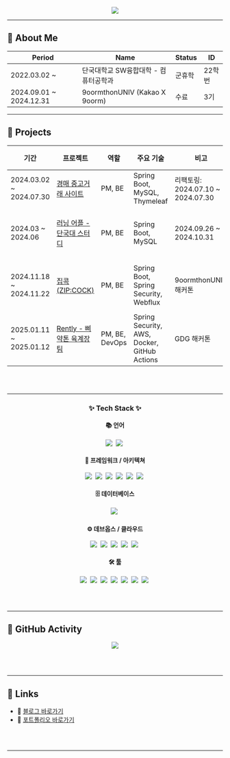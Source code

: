 <!-- Header -->
<p align="center">
  <img src="https://capsule-render.vercel.app/api?type=waving&color=0:FFC1C1,100:FFB6B6&height=200&section=footer&text=Juice's%20GitHub📡&fontSize=60&fontAlignY=50&textBg=false&fontColor=FBEFEF&animation=scaleIn"/>
</p>

---
<p align="center">
  
## 🧾 About Me

| Period | Name | Status | ID |
|--------|------|--------|----|
| 2022.03.02 ~ | 단국대학교 SW융합대학 - 컴퓨터공학과 | 군휴학 | 22학번 |
| 2024.09.01 ~ 2024.12.31 | 9oormthonUNIV (Kakao X 9oorm) | 수료 | 3기 |

</p>

---

## 🚀 Projects

| 기간 | 프로젝트 | 역할 | 주요 기술 | 비고 | 유형 | 상태 |
|------|----------|------|-----------|------|------|------|
| 2024.03.02 ~ 2024.07.30 | [경매 중고거래 사이트](https://github.com/KangWooJu/DomProject_Final) | PM, BE | Spring Boot, MySQL, Thymeleaf | 리팩토링: 2024.07.10 ~ 2024.07.30 | 개인 | ✅ 완료 |
| 2024.03 ~ 2024.06 | [러닝 어플 - 단국대 스터디](https://github.com/9oormthonDKU) | PM, BE | Spring Boot, MySQL | 2024.09.26 ~ 2024.10.31 | 스터디 | 🚀 배포 완료 |
| 2024.11.18 ~ 2024.11.22 | [집콕 (ZIP:COCK)](https://github.com/KangWooJu/2024_DANPOONG_TEAM_44_BE) | PM, BE | Spring Boot, Spring Security, Webflux | 9oormthonUNIV 해커톤 | 해커톤 | 🚀 배포 완료 |
| 2025.01.11 ~ 2025.01.12 | [Rently - 삐약톤 육계장팀](https://github.com/Bbiyakthon-6gaejang) | PM, BE, DevOps | Spring Security, AWS, Docker, GitHub Actions | GDG 해커톤 | 해커톤 | 🚀 배포 완료 |

<br><br>

---

<h3 align="center">✨ Tech Stack ✨</h3>

<!-- 언어 -->
<h4 align="center">📚 언어</h4>
<div align="center">
  <img src="https://img.shields.io/badge/Java-007396?style=for-the-badge&logo=java&logoColor=white" />&nbsp;
  <img src="https://img.shields.io/badge/C-A8B9CC?style=for-the-badge&logo=c&logoColor=white" />&nbsp;
</div>

<!-- 프레임워크 -->
<h4 align="center">🧩 프레임워크 / 아키텍쳐 </h4>
<div align="center">
  <img src="https://img.shields.io/badge/Spring-6DB33F?style=for-the-badge&logo=spring&logoColor=white" />&nbsp;
  <img src="https://img.shields.io/badge/SpringBoot-6DB33F?style=for-the-badge&logo=springboot&logoColor=white" />&nbsp;
  <img src="https://img.shields.io/badge/SpringSecurity-6DB33F?style=for-the-badge&logo=springsecurity&logoColor=white" />&nbsp;
  <img src="https://img.shields.io/badge/SpringWebflux-6DB33F?style=for-the-badge&logo=spring&logoColor=white" />&nbsp;
  <img src="https://img.shields.io/badge/Thymeleaf-005F0F?style=for-the-badge&logo=thymeleaf&logoColor=white" />&nbsp;
  <img src="https://img.shields.io/badge/REST%20API-02569B?style=for-the-badge&logo=protocols.io&logoColor=white" />&nbsp;
</div>

<!-- 데이터베이스 -->
<h4 align="center">🗄️ 데이터베이스</h4>
<div align="center">
  <img src="https://img.shields.io/badge/MySQL-4479A1?style=for-the-badge&logo=mysql&logoColor=white" />&nbsp;
</div>

<!-- 데브옵스 -->
<h4 align="center">⚙️ 데브옵스 / 클라우드</h4>
<div align="center">
  <img src="https://img.shields.io/badge/Docker-2496ED?style=for-the-badge&logo=docker&logoColor=white" />&nbsp;
  <img src="https://img.shields.io/badge/AWS-FF9900?style=for-the-badge&logo=amazonaws&logoColor=white" />&nbsp;
  <img src="https://img.shields.io/badge/GitHubActions-2088FF?style=for-the-badge&logo=githubactions&logoColor=white" />&nbsp;
  <img src="https://img.shields.io/badge/Grafana-F46800?style=for-the-badge&logo=grafana&logoColor=white" />&nbsp;
  <img src="https://img.shields.io/badge/Prometheus-E6522C?style=for-the-badge&logo=prometheus&logoColor=white" />&nbsp;
</div>

<!-- 툴 -->
<h4 align="center">🛠️ 툴</h4>
<div align="center">
  <img src="https://img.shields.io/badge/Git-F05032?style=for-the-badge&logo=Git&logoColor=white" />&nbsp;
  <img src="https://img.shields.io/badge/GitHub-181717?style=for-the-badge&logo=github&logoColor=white" />&nbsp;
  <img src="https://img.shields.io/badge/VSCode-007ACC?style=for-the-badge&logo=visualstudiocode&logoColor=white" />&nbsp;
  <img src="https://img.shields.io/badge/IntelliJ-000000?style=for-the-badge&logo=intellijidea&logoColor=white" />&nbsp;
  <img src="https://img.shields.io/badge/Notion-000000?style=for-the-badge&logo=notion&logoColor=white" />&nbsp;
  <img src="https://img.shields.io/badge/Discord-5865F2?style=for-the-badge&logo=discord&logoColor=white" />&nbsp;
  <img src="https://img.shields.io/badge/Postman-FF6C37?style=for-the-badge&logo=postman&logoColor=white" />&nbsp;
</div>

<br><br>

---

## 🌱 GitHub Activity

<p align="center">
  <img src="https://github-readme-activity-graph.vercel.app/graph?username=KangWooJu&theme=tokyo-night"/>
</p>

<br><br>

---

## 🔗 Links

- 📝 [블로그 바로가기](https://your-blog-link.com)
- 💼 [포트폴리오 바로가기](https://your-portfolio-link.com)

<br><br>

---

